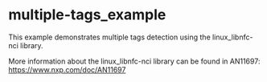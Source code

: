 multiple-tags_example
=====================
This example demonstrates multiple tags detection using the linux_libnfc-nci library.

More information about the linux_libnfc-nci library can be found in AN11697: https://www.nxp.com/doc/AN11697
